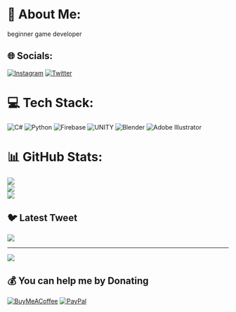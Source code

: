 # 💫 About Me:
beginner game developer


## 🌐 Socials:
[![Instagram](https://img.shields.io/badge/Instagram-%23E4405F.svg?logo=Instagram&logoColor=white)](https://instagram.com/miraczor_) [![Twitter](https://img.shields.io/badge/Twitter-%231DA1F2.svg?logo=Twitter&logoColor=white)](https://twitter.com/mrczor) 

# 💻 Tech Stack:
![C#](https://img.shields.io/badge/c%23-%23239120.svg?style=flat&logo=c-sharp&logoColor=white) ![Python](https://img.shields.io/badge/python-3670A0?style=flat&logo=python&logoColor=ffdd54) ![Firebase](https://img.shields.io/badge/firebase-%23039BE5.svg?style=flat&logo=firebase) ![UNITY](https://img.shields.io/badge/Unity-%2320232a.svg?style=flat&logo=unity&logoColor=white) ![Blender](https://img.shields.io/badge/blender-%23F5792A.svg?style=flat&logo=blender&logoColor=white) ![Adobe Illustrator](https://img.shields.io/badge/adobeillustrator-%23FF9A00.svg?style=flat&logo=adobeillustrator&logoColor=white)
# 📊 GitHub Stats:
![](https://github-readme-stats.vercel.app/api?username=mrczor&theme=dark&hide_border=false&include_all_commits=false&count_private=false)<br/>
![](https://github-readme-streak-stats.herokuapp.com/?user=mrczor&theme=dark&hide_border=false)<br/>
![](https://github-readme-stats.vercel.app/api/top-langs/?username=mrczor&theme=dark&hide_border=false&include_all_commits=false&count_private=false&layout=compact)

## 🐦 Latest Tweet
[![](https://gtce.itsvg.in/api?username=mrczor)](https://github.com/VishwaGauravIn/github-twitter-card-embed)

---
[![](https://visitcount.itsvg.in/api?id=mrczor&icon=0&color=0)](https://visitcount.itsvg.in)

  ## 💰 You can help me by Donating
  [![BuyMeACoffee](https://img.shields.io/badge/Buy%20Me%20a%20Coffee-ffdd00?style=for-the-badge&logo=buy-me-a-coffee&logoColor=black)](https://buymeacoffee.com/https://bmc.link/mrczor) [![PayPal](https://img.shields.io/badge/PayPal-00457C?style=for-the-badge&logo=paypal&logoColor=white)](https://paypal.me/paypal.me/mrczor) 

  
<!-- Proudly created with GPRM ( https://gprm.itsvg.in ) -->
